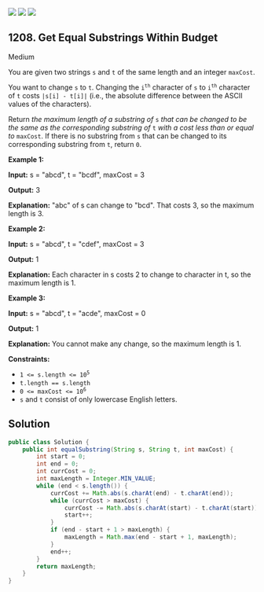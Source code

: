 [![](https://img.shields.io/github/stars/javadev/LeetCode-in-Java?label=Stars&style=flat-square)](https://github.com/javadev/LeetCode-in-Java)
[![](https://img.shields.io/github/forks/javadev/LeetCode-in-Java?label=Fork%20me%20on%20GitHub%20&style=flat-square)](https://github.com/javadev/LeetCode-in-Java/fork)
[![](https://img.shields.io/badge/-LeetCode%20in%20Kotlin-blue?style=flat-square)](https://github.com/javadev/LeetCode-in-Kotlin)

## 1208\. Get Equal Substrings Within Budget

Medium

You are given two strings `s` and `t` of the same length and an integer `maxCost`.

You want to change `s` to `t`. Changing the <code>i<sup>th</sup></code> character of `s` to <code>i<sup>th</sup></code> character of `t` costs `|s[i] - t[i]|` (i.e., the absolute difference between the ASCII values of the characters).

Return _the maximum length of a substring of_ `s` _that can be changed to be the same as the corresponding substring of_ `t` _with a cost less than or equal to_ `maxCost`. If there is no substring from `s` that can be changed to its corresponding substring from `t`, return `0`.

**Example 1:**

**Input:** s = "abcd", t = "bcdf", maxCost = 3

**Output:** 3

**Explanation:** "abc" of s can change to "bcd". That costs 3, so the maximum length is 3.

**Example 2:**

**Input:** s = "abcd", t = "cdef", maxCost = 3

**Output:** 1

**Explanation:** Each character in s costs 2 to change to character in t, so the maximum length is 1.

**Example 3:**

**Input:** s = "abcd", t = "acde", maxCost = 0

**Output:** 1

**Explanation:** You cannot make any change, so the maximum length is 1.

**Constraints:**

*   <code>1 <= s.length <= 10<sup>5</sup></code>
*   `t.length == s.length`
*   <code>0 <= maxCost <= 10<sup>6</sup></code>
*   `s` and `t` consist of only lowercase English letters.

## Solution

```java
public class Solution {
    public int equalSubstring(String s, String t, int maxCost) {
        int start = 0;
        int end = 0;
        int currCost = 0;
        int maxLength = Integer.MIN_VALUE;
        while (end < s.length()) {
            currCost += Math.abs(s.charAt(end) - t.charAt(end));
            while (currCost > maxCost) {
                currCost -= Math.abs(s.charAt(start) - t.charAt(start));
                start++;
            }
            if (end - start + 1 > maxLength) {
                maxLength = Math.max(end - start + 1, maxLength);
            }
            end++;
        }
        return maxLength;
    }
}
```